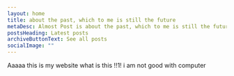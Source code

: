 ```yaml
---
layout: home
title: about the past, which to me is still the future
metaDesc: Almost Post is about the past, which to me is still the future
postsHeading: Latest posts
archiveButtonText: See all posts
socialImage: ""
---
```

Aaaaa this is my website what is this !!1! i am not good with computer